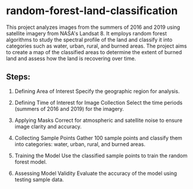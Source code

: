 # random-forest-land-classification
This project analyzes images from the summers of 2016 and 2019 using satellite imagery from NASA's Landsat 8. It employs random forest algorithms to study the spectral profile of the land and classify it into categories such as water, urban, rural, and burned areas. The project aims to create a map of the classified areas to determine the extent of burned land and assess how the land is recovering over time.

## Steps:
1) Defining Area of Interest
Specify the geographic region for analysis.

2) Defining Time of Interest for Image Collection
Select the time periods (summers of 2016 and 2019) for the imagery.

3) Applying Masks
Correct for atmospheric and satellite noise to ensure image clarity and accuracy.

4) Collecting Sample Points
Gather 100 sample points and classify them into categories: water, urban, rural, and burned areas.

5) Training the Model
Use the classified sample points to train the random forest model.

6) Assessing Model Validity
Evaluate the accuracy of the model using testing sample data.

